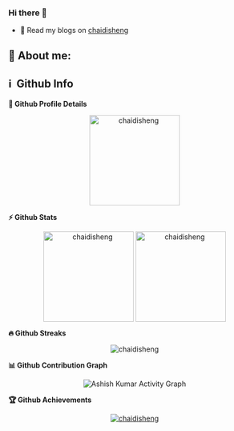 ### Hi there 👋

<!--
**chaidisheng/chaidisheng** is a ✨ _special_ ✨ repository because its `README.md` (this file) appears on your GitHub profile.

Here are some ideas to get you started:

- 🔭 I’m currently working on ...
- 🌱 I’m currently learning ...
- 👯 I’m looking to collaborate on ...
- 🤔 I’m looking for help with ...
- 💬 Ask me about ...
- 📫 How to reach me: ...
- 😄 Pronouns: ...
- ⚡ Fun fact: ...
-->

- 🔭 Read my blogs on <a href="">chaidisheng</a>
<!-- <p>
  <img src = "https://github-readme-stats.vercel.app/api/top-langs/?username=chaidisheng&layout=compact&theme=radical">
  <img src = "https://github-readme-stats.vercel.app/api?username=chaidisheng&show_icons=true&theme=radical">
</p> -->

## 🧑 About me:

<!-- <p>
I am working as a <b>Web</b> & <b>Mobile developer</b> for 7 years with <b>Blockchain</b> and have developed many projects according to clients' needs.<br>
I am a <b>self-motivated</b> expert with a solid work ethic and a productive <b>self-starter</b>, which alongside my aptitude for learning, keeps me updated. <br>
I am an <b>ambitious man</b> with rich experience.<br>
Creative, sophisticated, dedicated engineer with imaginative and efficient solutions for large-scale websites.<br>
Develop <b>high-quality</b> Mobile app for rapid deployment of bug fixes and new features using established development standards.<br>
As an expert problem solver, responsive to client needs, and detail-oriented, I have a proven track record of consistently providing high levels of customer <b>satisfaction</b>.<br>
I can contribute to your project as an individual <b>full-stack developer</b>. And if you want to work with our agency, I can lead teammates.<br>
Always looking for <b>new</b> solutions and <b>new</b> challenges, <b>new</b> experiences.<br>
</p> -->

<!-- <h2>🥇 Specialised in:</h2>
<p>🔸 BlockChain - Web3, Dapp, NFT Marketplace
  <br>🔸 DAO, DEX, Ethereum, Solidity, Smart Contract
<br>🔸 FrontEnd - React.js, React-Native, Vue.js, AngularJS
<br>🔸 BackEnd - Node, Express, Laravel, RoR
<br>🔸 AWS and MLOPS
<p> -->

<h2>ℹ️ &nbsp;Github Info</h2>
	
  <summary><b>🔎 Github Profile Details</b></summary>
<p align="center"><img height="180em" src="https://github-profile-summary-cards.vercel.app/api/cards/profile-details?username=chaidisheng&theme=github_dark" alt="chaidisheng" align = "center"/></p>

  <summary><b>⚡ Github Stats</b></summary>
<p align="center"><img height="180em" src="https://github-readme-stats.vercel.app/api?username=chaidisheng&hide_border=true&count_private=true&show_icons=true&theme=radical" alt="chaidisheng" align = "center"/>
<img height="180em" src="https://github-readme-stats.vercel.app/api/top-langs?username=chaidisheng&show_icons=true&locale=en&layout=compact&hide_border=true&theme=radical" alt="chaidisheng" align = "center"/></p>

 <summary><b>🔥 Github Streaks</b></summary>
<p align="center"><img src="https://github-readme-streak-stats.herokuapp.com/?user=chaidisheng&theme=black-ice&hide_border=true&stroke=0000&background=0D1117&ring=e05397&fire=e05397&currStreakLabel=e05397" alt="chaidisheng" /></p>

<summary><b>📊 Github Contribution Graph</b></summary>
<p align="center"<a href="#"><img alt="Ashish Kumar Activity Graph" src="https://activity-graph.herokuapp.com/graph?username=chaidisheng&bg_color=0D1117&color=e05397&line=e05397&point=FFFFFF&hide_border=true&" /></a></p>
<!-- </details>
<details>    -->
 <summary><b>🏆 Github Achievements</b></summary>
<p align="center"> <a href="https://github.com/chaidisheng"><img src="https://github-profile-trophy.vercel.app/?username=chaidisheng&margin-w=5&theme=radical" alt="chaidisheng" /></a> </p>

<br>
